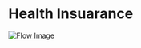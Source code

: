# Health Insuarance

[![Flow Image](https://github.com/ONDC-Official/ONDC-FIS-Specifications/raw/branchName/api/components/docs/images/health_insuarance.png)](https://github.com/ONDC-Official/ONDC-FIS-Specifications/raw/branchName/api/components/docs/images/health_insuarance.png)
